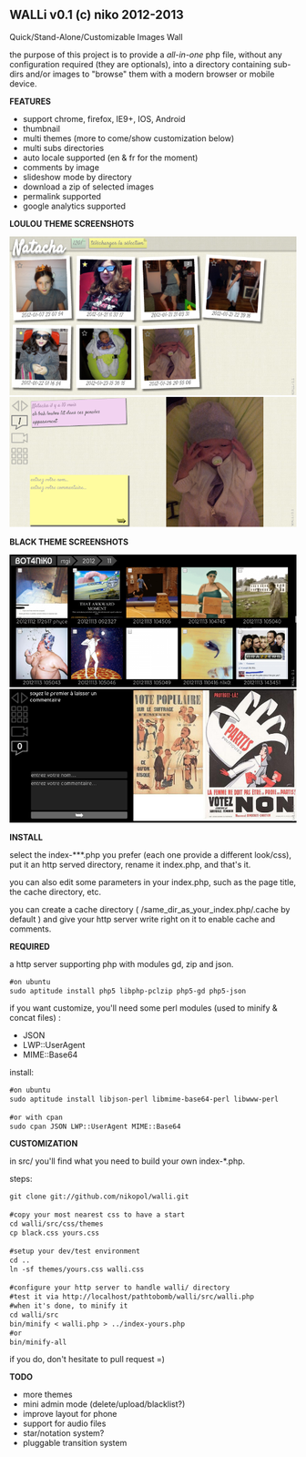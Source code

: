 WALLi v0.1 (c) niko 2012-2013
-----------------------------
Quick/Stand-Alone/Customizable Images Wall

the purpose of this project is to provide a *all-in-one* php file, without any 
configuration required (they are optionals), into a directory containing 
sub-dirs and/or images to "browse" them with a modern browser or mobile 
device.

**FEATURES**

  - support chrome, firefox, IE9+, IOS, Android
  - thumbnail
  - multi themes (more to come/show customization below)
  - multi subs directories
  - auto locale supported (en & fr for the moment)
  - comments by image
  - slideshow mode by directory
  - download a zip of selected images
  - permalink supported
  - google analytics supported

**LOULOU THEME SCREENSHOTS**

![screenshot](https://github.com/nikopol/walli/blob/master/screenshots/loulou-thumb.png?raw=true "thumbnail in loulou theme")
![screenshot](https://github.com/nikopol/walli/blob/master/screenshots/loulou-zoom.png?raw=true "zoom with comments panel in loulou theme")

**BLACK THEME SCREENSHOTS**

![screenshot](https://github.com/nikopol/walli/blob/master/screenshots/black-thumb.png?raw=true "thumbnail in black theme")
![screenshot](https://github.com/nikopol/walli/blob/master/screenshots/black-zoom.png?raw=true "zoom with comments panel in black theme")


**INSTALL**

select the index-***.php you prefer (each one provide a different look/css), 
put it an http served directory, rename it index.php, and that's it.  
  
you can also edit some parameters in your index.php, such as the page title, 
the cache directory, etc.  
  
you can create a cache directory ( /same_dir_as_your_index.php/.cache by 
default ) and give your http server write right on it to enable cache and 
comments.

**REQUIRED**

a http server supporting php with modules gd, zip and json.  

	#on ubuntu
	sudo aptitude install php5 libphp-pclzip php5-gd php5-json


if you want customize, you'll need some perl modules (used to minify & concat
files) :
  - JSON
  - LWP::UserAgent
  - MIME::Base64

install:

	#on ubuntu
	sudo aptitude install libjson-perl libmime-base64-perl libwww-perl

	#or with cpan
	sudo cpan JSON LWP::UserAgent MIME::Base64

**CUSTOMIZATION**

in src/ you'll find what you need to build your own
index-*.php.

steps:

	git clone git://github.com/nikopol/walli.git

	#copy your most nearest css to have a start
	cd walli/src/css/themes
	cp black.css yours.css
	
	#setup your dev/test environment
	cd ..
	ln -sf themes/yours.css walli.css

	#configure your http server to handle walli/ directory
	#test it via http://localhost/pathtobomb/walli/src/walli.php
	#when it's done, to minify it
	cd walli/src
	bin/minify < walli.php > ../index-yours.php
	#or
	bin/minify-all

if you do, don't hesitate to pull request =)

**TODO**

  - more themes
  - mini admin mode (delete/upload/blacklist?)
  - improve layout for phone
  - support for audio files
  - star/notation system?
  - pluggable transition system
